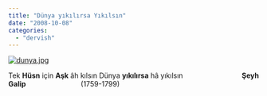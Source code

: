 ```yaml
---
title: "Dünya yıkılırsa Yıkılsın"
date: "2008-10-08"
categories: 
  - "dervish"
---
```


[![dunya.jpg](/uploads/2008/10/dunya.jpg)](/uploads/2008/10/dunya.jpg "dunya.jpg")

Tek **Hüsn** için **Aşk** âh kılsın Dünya **yıkılırsa** hâ yıkılsın                              **Şeyh Galip**                            (1759-1799)
